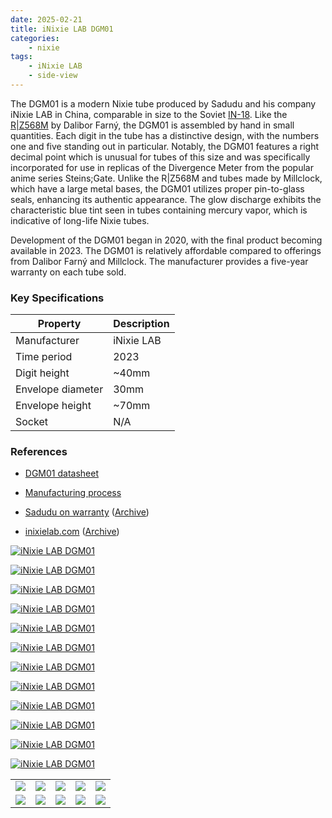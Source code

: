 ```yaml
---
date: 2025-02-21
title: iNixie LAB DGM01
categories:
    - nixie
tags:
    - iNixie LAB
    - side-view
---
```


The DGM01 is a modern Nixie tube produced by Sadudu and his company iNixie LAB in China, comparable in size to the Soviet [IN-18](/nixie/gazotron-in-18/). Like the [R|Z568M](/nixie/dalibor-farny-rz568m/) by Dalibor Farný, the DGM01 is assembled by hand in small quantities. Each digit in the tube has a distinctive design, with the numbers one and five standing out in particular. Notably, the DGM01 features a right decimal point which is unusual for tubes of this size and was specifically incorporated for use in replicas of the Divergence Meter from the popular anime series Steins;Gate. Unlike the R|Z568M and tubes made by Millclock, which have a large metal bases, the DGM01 utilizes proper pin-to-glass seals, enhancing its authentic appearance. The glow discharge exhibits the characteristic blue tint seen in tubes containing mercury vapor, which is indicative of long-life Nixie tubes.

Development of the DGM01 began in 2020, with the final product becoming available in 2023. The DGM01 is relatively affordable compared to offerings from Dalibor Farný and Millclock. The manufacturer provides a five-year warranty on each tube sold.

### Key Specifications

| Property          | Description   |
|-------------------|---------------|
| Manufacturer      | iNixie LAB    |
| Time period       | 2023          |
| Digit height      | ~40mm         |
| Envelope diameter | 30mm          |
| Envelope height   | ~70mm         |
| Socket            | N/A           |

### References

- [DGM01 datasheet](https://github.com/Sadudu/DGM01/blob/main/DGM01%20datasheet_EN.pdf)

- [Manufacturing process](https://www.youtube.com/watch?v=MyhmEUw4OL0)

- [Sadudu on warranty](https://www.mail-archive.com/neonixie-l@googlegroups.com/msg29883.html) ([Archive](https://archive.is/MbI9Z))

- [inixielab.com](https://inixielab.com/) ([Archive](https://web.archive.org/web/20250204231506/https://inixielab.com/))


[![iNixie LAB DGM01](assets/1.jpg)](assets/1.jpg)

[![iNixie LAB DGM01](assets/2.jpg)](assets/2.jpg)

[![iNixie LAB DGM01](assets/3.jpg)](assets/3.jpg)

[![iNixie LAB DGM01](assets/4.jpg)](assets/4.jpg)

[![iNixie LAB DGM01](assets/5.jpg)](assets/5.jpg)

[![iNixie LAB DGM01](assets/6.jpg)](assets/6.jpg)

[![iNixie LAB DGM01](assets/7.jpg)](assets/7.jpg)

[![iNixie LAB DGM01](assets/8.jpg)](assets/8.jpg)

[![iNixie LAB DGM01](assets/9.jpg)](assets/9.jpg)

[![iNixie LAB DGM01](assets/10.jpg)](assets/10.jpg)

[![iNixie LAB DGM01](assets/11.jpg)](assets/11.jpg)

[![iNixie LAB DGM01](assets/12.jpg)](assets/12.jpg)

<table>
    <tr>
        <td>
            <a href="assets/13.jpg">
                <img src="assets/13.jpg">
            </a>
        </td>
        <td>
            <a href="assets/14.jpg">
                <img src="assets/14.jpg">
            </a>
        </td>
        <td>
            <a href="assets/15.jpg">
                <img src="assets/15.jpg">
            </a>
        </td>
         <td>
            <a href="assets/16.jpg">
                <img src="assets/16.jpg">
            </a>
        </td>
        <td>
            <a href="assets/17.jpg">
                <img src="assets/17.jpg">
            </a>
        </td>
    </tr>
    <tr>
        <td>
            <a href="assets/18.jpg">
                <img src="assets/18.jpg">
            </a>
        </td>
        <td>
            <a href="assets/19.jpg">
                <img src="assets/19.jpg">
            </a>
        </td>
        <td>
            <a href="assets/20.jpg">
                <img src="assets/20.jpg">
            </a>
        </td>
         <td>
            <a href="assets/21.jpg">
                <img src="assets/21.jpg">
            </a>
        </td>
        <td>
            <a href="assets/22.jpg">
                <img src="assets/22.jpg">
            </a>
        </td>
    </tr>
</table>